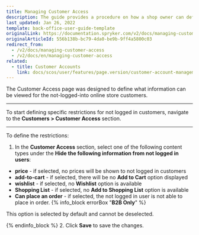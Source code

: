 ```yaml
---
title: Managing Customer Access
description: The guide provides a procedure on how a shop owner can define restrictions for actions for non-logged in users.
last_updated: Jan 26, 2022
template: back-office-user-guide-template
originalLink: https://documentation.spryker.com/v2/docs/managing-customer-access
originalArticleId: 556b138b-bc79-4da0-be9b-9ff4a5800c03
redirect_from:
  - /v2/docs/managing-customer-access
  - /v2/docs/en/managing-customer-access
related:
  - title: Customer Accounts
    link: docs/scos/user/features/page.version/customer-account-management-feature-overview/customer-account-management-feature-overview.html
---
```


The Customer Access page was designed to define what information can be viewed for the not-logged-into online store customers.
***
To start defining specific restrictions for not logged in customers, navigate to the **Customers > Customer Access** section.
***
To define the restrictions:
1. In the **Customer Access** section, select one of the following content types under the **Hide the following information from not logged in users**:
  * **price** - if selected, no prices will be shown to not logged in customers
  * **add-to-cart** - if selected, there will be no **Add to Cart** option displayed
  * **wishlist** - if selected, no **Wishlist** option is available
  * **Shopping List** - if selected, no **Add to Shopping List** option is available
  * **Can place an order** - if selected, the not logged in user is not able to place in order.
  {% info_block errorBox "**B2B Only**" %}

  This option is selected by default and cannot be deselected.
  
  {% endinfo_block %}
2. Click **Save** to save the changes.
